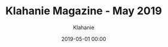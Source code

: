 ---
title: Klahanie Magazine - May 2019 
date: 2019-05-01 00:00
author: Klahanie
filename: 2019-05-01
description: Find out about the Klahanie fence upgrade program, and the seating area near Yellow Lake trail. 
---